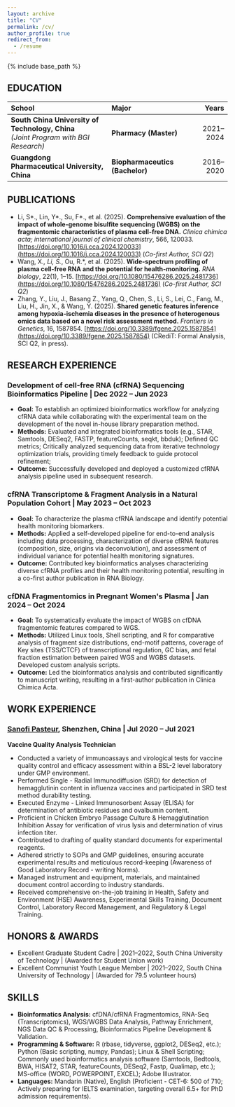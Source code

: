 ```yaml
---
layout: archive
title: "CV"
permalink: /cv/
author_profile: true
redirect_from:
  - /resume
---
```


{% include base_path %}


## EDUCATION

|                           School                                |             Major           |     Years    |
| :-------------------------------------------------------------- | :-------------------------- | -----------: |
| **South China University of Technology, China**<br>*(Joint Program with BGI Research)* | **Pharmacy (Master)**       | 2021–2024    |
| **Guangdong Pharmaceutical University, China**                  | **Biopharmaceutics (Bachelor)** | 2016–2020    |
 
## PUBLICATIONS
*   Li, S*., Lin, Y*., Su, F*., et al. (2025). **Comprehensive evaluation of the impact of whole-genome bisulfite sequencing (WGBS) on the fragmentomic characteristics of plasma cell-free DNA.** *Clinica chimica acta; international journal of clinical chemistry*, 566, 120033. [https://doi.org/10.1016/j.cca.2024.120033](https://doi.org/10.1016/j.cca.2024.120033) (*Co-first Author, SCI Q2*)
*   Wang, X.*, Li, S.*, Ou, R.*, et al. (2025). **Wide-spectrum profiling of plasma cell-free RNA and the potential for health-monitoring.** *RNA biology*, 22(1), 1–15. [https://doi.org/10.1080/15476286.2025.2481736](https://doi.org/10.1080/15476286.2025.2481736) (*Co-first Author, SCI Q2*)
*   Zhang, Y., Liu, J., Basang Z., Yang, Q., Chen, S., Li, S., Lei, C., Fang, M., Liu, H., Jin, X., & Wang, Y. (2025). **Shared genetic features inference among hypoxia-ischemia diseases in the presence of heterogenous omics data based on a novel risk assessment method.** *Frontiers in Genetics*, 16, 1587854. [https://doi.org/10.3389/fgene.2025.1587854](https://doi.org/10.3389/fgene.2025.1587854) (CRediT: Formal Analysis, SCI Q2, in press).
 
## RESEARCH EXPERIENCE

### Development of cell-free RNA (cfRNA) Sequencing Bioinformatics Pipeline | Dec 2022 – Jun 2023
*   **Goal:** To establish an optimized bioinformatics workflow for analyzing cfRNA data while collaborating with the experimental team on the development of the novel in-house library preparation method.
*   **Methods:** Evaluated and integrated bioinformatics tools (e.g., STAR, Samtools, DESeq2, FASTP, featureCounts, seqkt, bbduk); Defined QC metrics; Critically analyzed sequencing data from iterative technology optimization trials, providing timely feedback to guide protocol refinement;
*   **Outcome:** Successfully developed and deployed a customized cfRNA analysis pipeline used in subsequent research.

### cfRNA Transcriptome & Fragment Analysis in a Natural Population Cohort | May 2023 – Oct 2023
*   **Goal:** To characterize the plasma cfRNA landscape and identify potential health monitoring biomarkers.
*   **Methods:** Applied a self-developed pipeline for end-to-end analysis including data processing, characterization of diverse cfRNA features (composition, size, origins via deconvolution), and assessment of individual variance for potential health monitoring signatures.
*   **Outcome:** Contributed key bioinformatics analyses characterizing diverse cfRNA profiles and their health monitoring potential, resulting in a co-first author publication in RNA Biology.

### cfDNA Fragmentomics in Pregnant Women's Plasma | Jan 2024 – Oct 2024
*   **Goal:** To systematically evaluate the impact of WGBS on cfDNA fragmentomic features compared to WGS.
*   **Methods:** Utilized Linux tools, Shell scripting, and R for comparative analysis of fragment size distributions, end-motif patterns, coverage of Key sites (TSS/CTCF) of transcriptional regulation, GC bias, and fetal fraction estimation between paired WGS and WGBS datasets. Developed custom analysis scripts.
*   **Outcome:** Led the bioinformatics analysis and contributed significantly to manuscript writing, resulting in a first-author publication in Clinica Chimica Acta.
 
## WORK EXPERIENCE

### [Sanofi Pasteur](https://www.sanofi.cn/zh), Shenzhen, China | Jul 2020 – Jul 2021
**Vaccine Quality Analysis Technician**
*   Conducted a variety of immunoassays and virological tests for vaccine quality control and efficacy assessment within a BSL-2 level laboratory under GMP environment.
*   Performed Single - Radial Immunodiffusion (SRD) for detection of hemagglutinin content in influenza vaccines and participated in SRD test method durability testing.
*   Executed Enzyme - Linked Immunosorbent Assay (ELISA) for determination of antibiotic residues and ovalbumin content.
*   Proficient in Chicken Embryo Passage Culture & Hemagglutination Inhibition Assay for verification of virus lysis and determination of virus infection titer.
*   Contributed to drafting of quality standard documents for experimental reagents.
*   Adhered strictly to SOPs and GMP guidelines, ensuring accurate experimental results and meticulous record-keeping (Awareness of Good Laboratory Record - writing Norms).
*   Managed instrument and equipment, materials, and maintained document control according to industry standards.
*   Received comprehensive on-the-job training in Health, Safety and Environment (HSE) Awareness, Experimental Skills Training, Document Control, Laboratory Record Management, and Regulatory & Legal Training.
 
## HONORS & AWARDS
*   Excellent Graduate Student Cadre | 2021–2022, South China University of Technology | (Awarded for Student Union work)
*   Excellent Communist Youth League Member | 2021–2022, South China University of Technology | (Awarded for 79.5 volunteer hours)
 
## SKILLS
*   **Bioinformatics Analysis:** cfDNA/cfRNA Fragmentomics, RNA-Seq (Transcriptomics), WGS/WGBS Data Analysis, Pathway Enrichment, NGS Data QC & Processing, Bioinformatics Pipeline Development & Validation.
*   **Programming & Software:** R (rbase, tidyverse, ggplot2, DESeq2, etc.); Python (Basic scripting, numpy, Pandas); Linux & Shell Scripting; Commonly used bioinformatics analysis software (Samtools, Bedtools, BWA, HISAT2, STAR, featureCounts, DESeq2, Fastp, Qualimap, etc.); MS-office (WORD, POWERPOINT, EXCEL); Adobe Illustrator.
*   **Languages:** Mandarin (Native), English (Proficient - CET-6: 500 of 710; Actively preparing for IELTS examination, targeting overall 6.5+ for PhD admission requirements).
